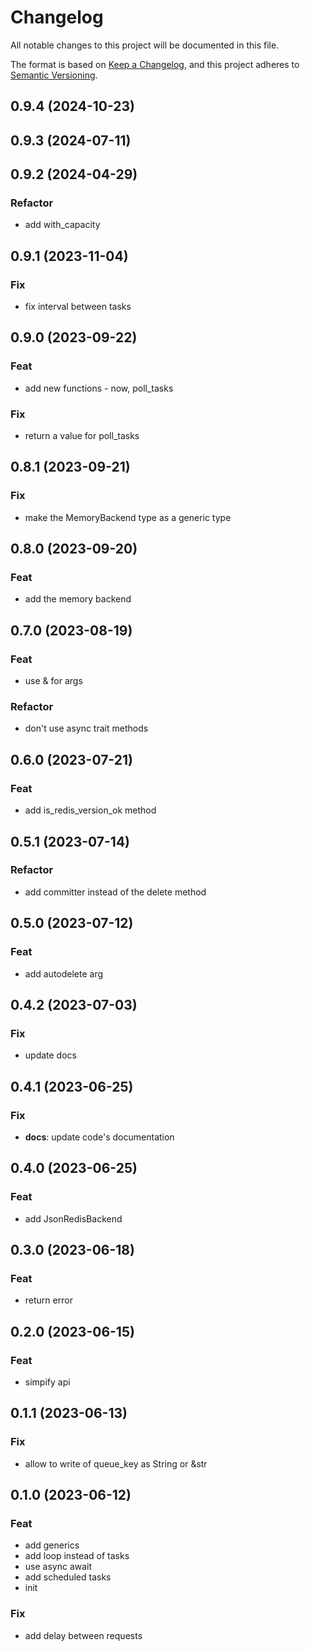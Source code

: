 # Changelog

All notable changes to this project will be documented in this file.

The format is based on [Keep a Changelog](https://keepachangelog.com/en/1.0.0/),
and this project adheres to [Semantic Versioning](https://semver.org/spec/v2.0.0.html).

## 0.9.4 (2024-10-23)

## 0.9.3 (2024-07-11)

## 0.9.2 (2024-04-29)

### Refactor

- add with_capacity

## 0.9.1 (2023-11-04)

### Fix

- fix interval between tasks

## 0.9.0 (2023-09-22)

### Feat

- add new functions - now, poll_tasks

### Fix

- return a value for poll_tasks

## 0.8.1 (2023-09-21)

### Fix

- make the MemoryBackend type as a generic type

## 0.8.0 (2023-09-20)

### Feat

- add the memory backend

## 0.7.0 (2023-08-19)

### Feat

- use & for args

### Refactor

- don't use async trait methods

## 0.6.0 (2023-07-21)

### Feat

- add is_redis_version_ok method

## 0.5.1 (2023-07-14)

### Refactor

- add committer instead of the delete method

## 0.5.0 (2023-07-12)

### Feat

- add autodelete arg

## 0.4.2 (2023-07-03)

### Fix

- update docs

## 0.4.1 (2023-06-25)

### Fix

- **docs**: update code's documentation

## 0.4.0 (2023-06-25)

### Feat

- add JsonRedisBackend

## 0.3.0 (2023-06-18)

### Feat

- return error

## 0.2.0 (2023-06-15)

### Feat

- simpify api

## 0.1.1 (2023-06-13)

### Fix

- allow to write of queue_key as String or &str

## 0.1.0 (2023-06-12)

### Feat

- add generics
- add loop instead of tasks
- use async await
- add scheduled tasks
- init

### Fix

- add delay between requests
